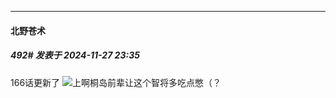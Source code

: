 ﻿
*****

####  北野苍术  
##### 492#       发表于 2024-11-27 23:35

166话更新了
<img src="https://static.saraba1st.com/image/smiley/face2017/048.png" referrerpolicy="no-referrer">上啊桐岛前辈让这个智将多吃点憋（？

